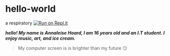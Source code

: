 # hello-world
a respiratory 
[![Run on Repl.it](https://repl.it/badge/github/Ahoard011/hello-world)](https://repl.it/github/Ahoard011/hello-world)

**_hello! My name is Annaleise Hoard, I am 16 years old and an I.T student. I enjoy music, art, and ice cream._**

> My computer screen is 
> is brighter than my future
:smirk:
